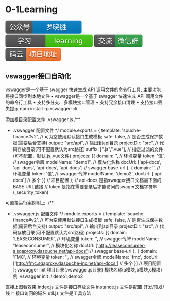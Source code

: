 # 0-1Learning

![alt text](../static/common/svg/luoxiaosheng.svg "公众号")
![alt text](../static/common/svg/luoxiaosheng_learning.svg "学习")
![alt text](../static/common/svg/luoxiaosheng_wechat.svg "微信")
![alt text](../static/common/svg/luoxiaosheng_gitee.svg "码云")

## vswagger接口自动化

vswagger是一个基于 swagger 快速生成 API 调用文件的命令行工具, 主要功能将接口同步到本地文件
• vswagger是一个基于 swagger 快速生成 API 调用文件的命令行工具
• 支持多分支、多模块接口管理
• 支持冗余接口清理
• 支持接口丢失提示
npm install -g vswagger-cli


添加根目录配置文件 .vswagger.js
/**
 * .vswagger 配置文件
 */
module.exports = {
    template: 'souche-finance#v2', // 可为空使用默认接口生成模板
    safe: false, // 是否生成保护数据(需要后台支持)
    output: "src/api", // 输出到api目录
    projectDir: "src", // 代码存放目录(可不配置默认为src路径)
    suffix: [".js",".vue"], // 指定过滤的文件(可不配置，默认.js,.vue文件)
    projects: [{
        domain: '',  // 环境变量
        token: '值', // swagger令牌
        modelName: "demo1", // 模块化名称
        docUrl: ['api-docs', 'api-docs', 'api-docs', 'api-docs']  // swagger base-url
    }, {
        domain: '',  // 环境变量
        token: '值', // swagger令牌
        modelName: 'demo2',
        docUrl: ['api-docs'] // 多个
    }] // 项目配置
};
// api-docs 是指swagger接口文档最下面的BASE URL链接
// token 是指在需要登录后才能访问的swager文档字符串(_security_token)

可直接运行案例附上:
/**
 * .vswagger.js 配置文件
 */
module.exports = {
    template: 'souche-finance#v2', // 可为空使用默认接口生成模板
    safe: false, // 是否生成保护数据(需要后台支持)
    output: "src/api", // 输出到api目录
    projectDir: "src", // 代码存放目录(可不配置默认为src路径)
    projects: [{
        domain: 'LEASECONSUMER',  // 环境变量
        token: '', // swagger令牌
        modelName: "leaseconsumer", // 模块化名称
        docUrl: ['http://leaseconsumer-a.sqaproxy.dasouche.net/api-docs']  // swagger base-url
    }, {
        domain: 'FMC',  // 环境变量
        token: '', // swagger令牌
        modelName: 'fmc',
        docUrl: ['http://fmc.sqaproxy.dasouche-inc.net/api-docs'] // 多个
    }] // 项目配置
};
vswagger init 项目目录(.vswagger.js目录) 模块名称(a模块,b模块,c模块)
例: vswagger init ./ demo1,demo2


直接上图看效果
index.js 文件是接口存放文件 instance.js 文件是配置 开发/预发/线上 接口访问的域名 util.js 文件是工具方法
